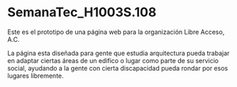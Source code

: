 # SemanaTec_H1003S.108

Este es el prototipo de una página web para la organización Libre Acceso, A.C.

La página esta diseñada para gente que estudia arquitectura pueda trabajar en adaptar ciertas áreas de un edifico o lugar como parte de su servicio social, ayudando a la gente con cierta discapacidad pueda rondar por esos lugares libremente. 
